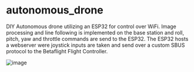 # autonomous_drone
DIY Autonomous drone utilizing an ESP32 for control over WiFi. Image processing and line following is implemented on the base station and roll, pitch, yaw and throttle commands are send to the ESP32. The ESP32 hosts a webserver were joystick inputs are taken and send over a custom SBUS protocol to the Betaflight Flight Controller.


![image](https://github.com/user-attachments/assets/e914a3eb-0349-4598-ab19-4df75cfd8d8d)
